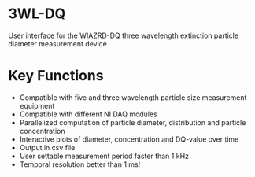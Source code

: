 # 3WL-DQ
User interface for the WIAZRD-DQ three wavelength extinction particle diameter measurement device

# Key Functions
* Compatible with five and three wavelength particle size measurement equipment
* Compatible with different NI DAQ modules
* Parallelized computation of particle diameter, distribution and particle concentration
* Interactive plots of diameter, concentration and DQ-value over time
* Output in csv file
* User settable measurement period faster than 1 kHz
* Temporal resolution better than 1 ms!

